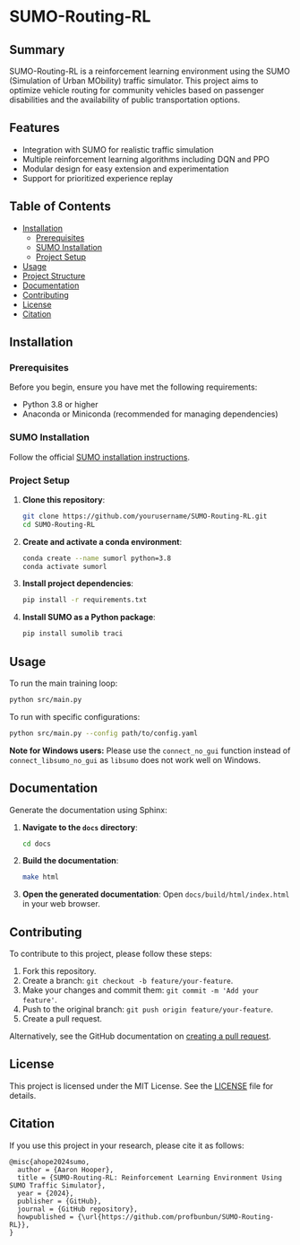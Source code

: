 # SUMO-Routing-RL

## Summary

SUMO-Routing-RL is a reinforcement learning environment using the SUMO (Simulation of Urban MObility) traffic simulator. This project aims to optimize vehicle routing for community vehicles based on passenger disabilities and the availability of public transportation options.

## Features

- Integration with SUMO for realistic traffic simulation
- Multiple reinforcement learning algorithms including DQN and PPO
- Modular design for easy extension and experimentation
- Support for prioritized experience replay

## Table of Contents

- [Installation](#installation)
  - [Prerequisites](#prerequisites)
  - [SUMO Installation](#sumo-installation)
  - [Project Setup](#project-setup)
- [Usage](#usage)
- [Project Structure](#project-structure)
- [Documentation](#documentation)
- [Contributing](#contributing)
- [License](#license)
- [Citation](#citation)

## Installation

### Prerequisites

Before you begin, ensure you have met the following requirements:

- Python 3.8 or higher
- Anaconda or Miniconda (recommended for managing dependencies)

### SUMO Installation

Follow the official [SUMO installation instructions](https://sumo.dlr.de/docs/Installing/index.html).

### Project Setup

1. **Clone this repository**:
   ```bash
   git clone https://github.com/yourusername/SUMO-Routing-RL.git
   cd SUMO-Routing-RL
   ```

2. **Create and activate a conda environment**:
   ```bash
   conda create --name sumorl python=3.8
   conda activate sumorl
   ```

3. **Install project dependencies**:
   ```bash
   pip install -r requirements.txt
   ```

4. **Install SUMO as a Python package**:
   ```bash
   pip install sumolib traci
   ```

## Usage

To run the main training loop:

```bash
python src/main.py
```

To run with specific configurations:

```bash
python src/main.py --config path/to/config.yaml
```

**Note for Windows users:** Please use the `connect_no_gui` function instead of `connect_libsumo_no_gui` as `libsumo` does not work well on Windows.



## Documentation

Generate the documentation using Sphinx:

1. **Navigate to the `docs` directory**:
   ```bash
   cd docs
   ```

2. **Build the documentation**:
   ```bash
   make html
   ```

3. **Open the generated documentation**:
   Open `docs/build/html/index.html` in your web browser.

## Contributing

To contribute to this project, please follow these steps:

1. Fork this repository.
2. Create a branch: `git checkout -b feature/your-feature`.
3. Make your changes and commit them: `git commit -m 'Add your feature'`.
4. Push to the original branch: `git push origin feature/your-feature`.
5. Create a pull request.

Alternatively, see the GitHub documentation on [creating a pull request](https://help.github.com/articles/creating-a-pull-request).

## License

This project is licensed under the MIT License. See the [LICENSE](LICENSE) file for details.

## Citation

If you use this project in your research, please cite it as follows:

```
@misc{ahope2024sumo,
  author = {Aaron Hooper},
  title = {SUMO-Routing-RL: Reinforcement Learning Environment Using SUMO Traffic Simulator},
  year = {2024},
  publisher = {GitHub},
  journal = {GitHub repository},
  howpublished = {\url{https://github.com/profbunbun/SUMO-Routing-RL}},
}
```
